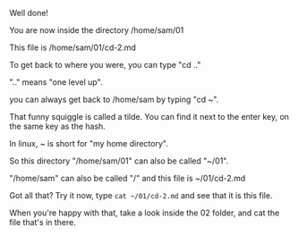 Well done!

You are now inside the directory /home/sam/01

This file is /home/sam/01/cd-2.md

To get back to where you were, you can type "cd .."

".." means "one level up". 

you can always get back to /home/sam by typing "cd ~". 

That funny squiggle is called a tilde. You can find it next to the enter key, on the same key as the hash.

In linux, ~ is short for "my home directory".

So this directory "/home/sam/01" can also be called "~/01".

"/home/sam" can also be called "/" and this file is ~/01/cd-2.md


Got all that? Try it now, type `cat ~/01/cd-2.md` and see that it is this file.

When you're happy with that, take a look inside the 02 folder, and cat the file that's in there.
